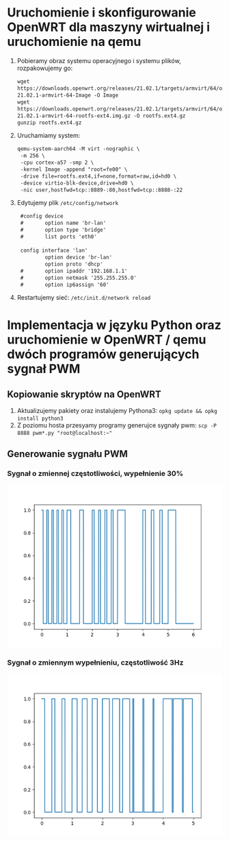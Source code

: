 # Uruchomienie i skonfigurowanie OpenWRT dla maszyny wirtualnej i uruchomienie na qemu

1. Pobieramy obraz systemu operacyjnego i systemu plików, rozpakowujemy go:
   ```
   wget https://downloads.openwrt.org/releases/21.02.1/targets/armvirt/64/openwrt-21.02.1-armvirt-64-Image -O Image
   wget https://downloads.openwrt.org/releases/21.02.1/targets/armvirt/64/openwrt-21.02.1-armvirt-64-rootfs-ext4.img.gz -O rootfs.ext4.gz
   gunzip rootfs.ext4.gz
   ```
2. Uruchamiamy system:
   ```
   qemu-system-aarch64 -M virt -nographic \
	-m 256 \
	-cpu cortex-a57 -smp 2 \
	-kernel Image -append "root=fe00" \
	-drive file=rootfs.ext4,if=none,format=raw,id=hd0 \
	-device virtio-blk-device,drive=hd0 \
	-nic user,hostfwd=tcp::8889-:80,hostfwd=tcp::8888-:22
   ```
3. Edytujemy plik `/etc/config/network`
   ```
    #config device
    #       option name 'br-lan'
    #       option type 'bridge'
    #       list ports 'eth0'

    config interface 'lan'
            option device 'br-lan'
            option proto 'dhcp'
    #       option ipaddr '192.168.1.1'
    #       option netmask '255.255.255.0'
    #       option ip6assign '60'
   ```
4. Restartujemy sieć: `/etc/init.d/network reload`

# Implementacja w języku Python oraz uruchomienie w OpenWRT / qemu dwóch programów generujących sygnał PWM

## Kopiowanie skryptów na OpenWRT
1. Aktualizujemy pakiety oraz instalujemy Pythona3:
   `opkg update && opkg install python3`
2. Z poziomu hosta przesyamy programy generujce sygnały pwm:
   `scp -P 8888 pwm*.py "root@localhost:~"`

## Generowanie sygnału PWM

### Sygnał o zmiennej częstotliwości, wypełnienie 30%
![](img/variable_frequency.png)

### Sygnał o zmiennym wypełnieniu, częstotliwość 3Hz
![](img/variable_filling.png)

